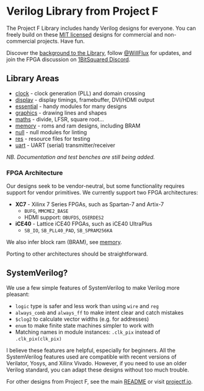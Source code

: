 # Verilog Library from Project F

The Project F Library includes handy Verilog designs for everyone. You can freely build on these [MIT licensed](../LICENSE) designs for commercial and non-commercial projects. Have fun.

Discover the [background to the Library](https://projectf.io/posts/verilog-library-announcement/), follow [@WillFlux](https://twitter.com/WillFlux) for updates, and join the FPGA discussion on [1BitSquared Discord](https://1bitsquared.com/pages/chat).

## Library Areas

* [clock](clock) - clock generation (PLL) and domain crossing
* [display](display) - display timings, framebuffer, DVI/HDMI output
* [essential](essential) - handy modules for many designs
* [graphics](graphics) - drawing lines and shapes
* [maths](maths) - divide, LFSR, square root...
* [memory](memory) - roms and ram designs, including BRAM
* [null](null) - null modules for linting
* [res](res) - resource files for testing
* [uart](uart) - UART (serial) transmitter/receiver

_NB. Documentation and test benches are still being added._

### FPGA Architecture

Our designs seek to be vendor-neutral, but some functionality requires
support for vendor primitives. We currently support two FPGA architectures:

* **XC7** - Xilinx 7 Series FPGAs, such as Spartan-7 and Artix-7
  * `BUFG`, `MMCME2_BASE`
  * HDMI support: `OBUFDS`, `OSERDES2`
* **iCE40** - Lattice iCE40 FPGAs, such as iCE40 UltraPlus
  * `SB_IO`, `SB_PLL40_PAD`, `SB_SPRAM256KA`

We also infer block ram (BRAM), see [memory](memory).

Porting to other architectures should be straightforward.

## SystemVerilog?

We use a few simple features of SystemVerilog to make Verilog more pleasant:

* `logic` type is safer and less work than using `wire` and `reg`
* `always_comb` and `always_ff` to make intent clear and catch mistakes
* `$clog2` to calculate vector widths (e.g. for addresses)
* `enum` to make finite state machines simpler to work with
* Matching names in module instances: `.clk_pix` instead of `.clk_pix(clk_pix)`

I believe these features are helpful, especially for beginners. All the SystemVerilog features used are compatible with recent versions of Verilator, Yosys, and Xilinx Vivado. However, if you need to use an older Verilog standard, you can adapt these designs without too much trouble.

For other designs from Project F, see the main [README](../README.md) or visit [projectf.io](https://projectf.io/).

